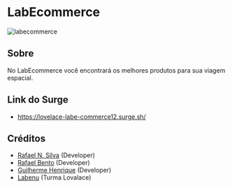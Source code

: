 # LabEcommerce
![labecommerce](https://user-images.githubusercontent.com/31461569/126886304-1ca415eb-fd6a-4b96-bea9-d3d59513d2c1.PNG)

## Sobre

No LabEcommerce você encontrará os melhores produtos para sua viagem espacial.

## Link do Surge

- https://lovelace-labe-commerce12.surge.sh/

## Créditos
- [Rafael N. Silva](https://github.com/rafansilva) (Developer)
- [Rafael Bento](https://github.com/rafaelbentoti) (Developer)
- [Guilherme Henrique](https://github.com/Guilherme-Jesus) (Developer)
- [Labenu](https://www.labenu.com.br/) (Turma Lovalace)




